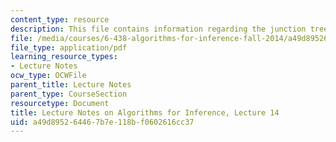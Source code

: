 ```yaml
---
content_type: resource
description: This file contains information regarding the junction tree algorithm.
file: /media/courses/6-438-algorithms-for-inference-fall-2014/a49d895264467b7e118bf0602616cc37_MIT6_438F14_Lec14.pdf
file_type: application/pdf
learning_resource_types:
- Lecture Notes
ocw_type: OCWFile
parent_title: Lecture Notes
parent_type: CourseSection
resourcetype: Document
title: Lecture Notes on Algorithms for Inference, Lecture 14
uid: a49d8952-6446-7b7e-118b-f0602616cc37
---
```

